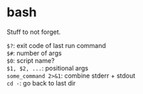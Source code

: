 # bash
Stuff to not forget.

`$?`: exit code of last run command  
`$#`: number of args  
`$0`: script name?  
`$1, $2, ...`: positional args  
`some_command 2>&1`: combine stderr + stdout  
`cd -`: go back to last dir  

